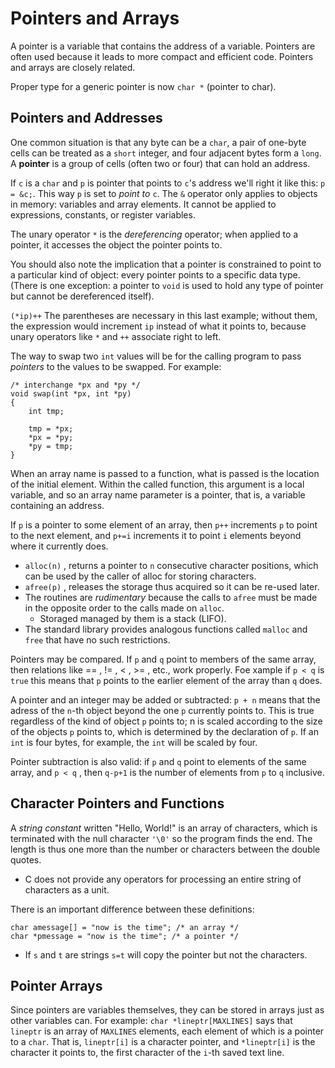 # Pointers and Arrays

A pointer is a variable that contains the address of a variable. Pointers are often used because it leads to more compact and efficient code. Pointers and arrays are closely related.

Proper type for a generic pointer is now `char *` (pointer to char).


## Pointers and Addresses

One common situation is that any byte can be a `char`, a pair of one-byte cells can be treated as a `short` integer, and four adjacent bytes form a `long`. A **pointer** is a group of cells (often two or four) that can hold an address.

If `c` is a `char` and `p` is pointer that points to `c`'s address we'll right it like this: `p = &c;`. This way `p` is set to _point to_ `c`. The `&` operator only applies to objects in memory: variables and array elements. It cannot be applied to expressions, constants, or register variables.

The unary operator `*` is the _dereferencing_ operator; when applied to a pointer, it accesses the object the pointer points to.

You should also note the implication that a pointer is constrained to point to a particular kind of object: every pointer points to a specific data type. (There is one exception: a pointer to `void` is used to hold any type of pointer but cannot be dereferenced itself).

`(*ip)++` The parentheses are necessary in this last example; without them, the expression would increment `ip` instead of what it points to, because unary operators like `*` and `++` associate right to left.

The way to swap two `int` values will be for the calling program to pass _pointers_ to the values to be swapped. For example:

```
/* interchange *px and *py */
void swap(int *px, int *py)
{
    int tmp;

    tmp = *px;
    *px = *py;
    *py = tmp;
}
```

When an array name is passed to a function, what is passed is the location of the initial element. Within the called function, this argument is a local variable, and so an array name parameter is a pointer, that is, a variable containing an address.

If `p` is a pointer to some element of an array, then `p++` increments `p` to point to the next element, and `p+=i` increments it to point `i` elements beyond where it currently does.

- `alloc(n)` , returns a pointer to `n` consecutive character positions, which can be used by the caller of alloc for storing characters.
- `afree(p)` , releases the storage thus acquired so it can be re-used later.
- The routines are _rudimentary_ because the calls to `afree` must be made in the opposite order to the calls made on `alloc`.
    - Storaged managed by them is a stack (LIFO).
- The standard library provides analogous functions called `malloc` and `free` that have no such restrictions.

Pointers may be compared. If `p` and `q` point to members of the same array, then relations like == , != , < , >= , etc., work properly. Foe xample if `p < q` is `true` this means that `p` points to the earlier element of the array than `q` does.

A pointer and an integer may be added or subtracted: `p + n` means that the adress of the `n`-th object beyond the one `p` currently points to. This is true regardless of the kind of object `p` points to; n is scaled according to the size of the objects `p` points to, which is determined by the declaration of `p`. If an `int` is four bytes, for example, the `int` will be scaled by four.

Pointer subtraction is also valid: if `p` and `q` point to elements of the same array, and `p < q` , then `q-p+1` is the number of elements from `p` to `q` inclusive.

## Character Pointers and Functions

A _string constant_ written "Hello, World!" is an array of characters, which is terminated with the null character `'\0'` so the program finds the end. The length is thus one more than the number or characters between the double quotes.

- C does not provide any operators for processing an entire string of characters as a unit.

There is an important difference between these definitions:

```
char amessage[] = "now is the time"; /* an array */
char *pmessage = "now is the time"; /* a pointer */
```

- If `s` and `t` are strings `s=t` will copy the pointer but not the characters.

## Pointer Arrays

Since pointers are variables themselves, they can be stored in arrays just as other variables can. For example: `char *lineptr[MAXLINES]` says that `lineptr` is an array of `MAXLINES` elements, each element of which is a pointer to a `char`. That is, `lineptr[i]` is a character pointer, and `*lineptr[i]` is the character it points to, the first character of the `i`-th saved text line.